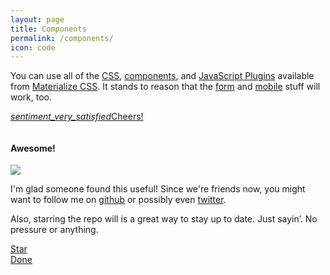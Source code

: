 ```yaml
---
layout: page
title: Components
permalink: /components/
icon: code
---
```


You can use all of the [CSS](https://materializecss.com/color.html),
[components](https://materializecss.com/badges.html), and [JavaScript
Plugins](https://materializecss.com/auto-init.html) available from [Materialize
CSS](https://materializecss.com/). It stands to reason that the
[form](https://materializecss.com/autocomplete.html) and
[mobile](https://materializecss.com/mobile.html) stuff will work, too.

<a class="waves-effect waves-light btn-large modal-trigger" href="#modal1"><i class="material-icons right">sentiment_very_satisfied</i>Cheers!</a>

<!-- Modal Structure -->
<div id="modal1" class="modal" style="overflow-y: scroll;">
  <div class="modal-content">
    <h4>Awesome!</h4>
    <img class="responsive" src="https://media.giphy.com/media/itDBteCsTFSVO/giphy.gif">
    <p>I'm glad someone found this useful! Since we're friends now, you
    might want to follow me on <a href="https://github.com/sh78">github</a> or possibly
    even <a href="https://twitter.com/seanmh78">twitter</a>. </p>
    <p>Also, starring the repo will
  is a great way to stay up to date. Just sayin&rsquo;. No pressure or anything.</p>
    <a class="github-button" href="https://github.com/sh78/minimaterialize" data-size="large" data-show-count="true" aria-label="Star sh78/minimaterialize on GitHub">Star</a>
  </div>
  <div class="modal-footer">
    <a href="#!" class="modal-close waves-effect waves-green btn-flat">Done</a>
  </div>
</div>

<script async defer src="https://buttons.github.io/buttons.js"></script>

<script>
document.addEventListener('DOMContentLoaded', function() {
  var elems = document.querySelectorAll('.modal');
  var instances = M.Modal.init(elems, options);
});
</script>
